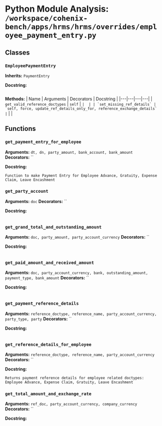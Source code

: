 # Python Module Analysis: `/workspace/cohenix-bench/apps/hrms/hrms/overrides/employee_payment_entry.py`

## Classes

### `EmployeePaymentEntry`
**Inherits:** `PaymentEntry`


**Docstring:**
```

```

**Methods:**
| Name | Arguments | Decorators | Docstring |
|---|---|---|---|
| `get_valid_reference_doctypes` | `self` | `` |  |
| `set_missing_ref_details` | `self, force, update_ref_details_only_for, reference_exchange_details` | `` |  |





## Functions

### `get_payment_entry_for_employee`
**Arguments:** `dt, dn, party_amount, bank_account, bank_amount`
**Decorators:** ``

**Docstring:**
```
Function to make Payment Entry for Employee Advance, Gratuity, Expense Claim, Leave Encashment
```
### `get_party_account`
**Arguments:** `doc`
**Decorators:** ``

**Docstring:**
```

```
### `get_grand_total_and_outstanding_amount`
**Arguments:** `doc, party_amount, party_account_currency`
**Decorators:** ``

**Docstring:**
```

```
### `get_paid_amount_and_received_amount`
**Arguments:** `doc, party_account_currency, bank, outstanding_amount, payment_type, bank_amount`
**Decorators:** ``

**Docstring:**
```

```
### `get_payment_reference_details`
**Arguments:** `reference_doctype, reference_name, party_account_currency, party_type, party`
**Decorators:** ``

**Docstring:**
```

```
### `get_reference_details_for_employee`
**Arguments:** `reference_doctype, reference_name, party_account_currency`
**Decorators:** ``

**Docstring:**
```
Returns payment reference details for employee related doctypes:
Employee Advance, Expense Claim, Gratuity, Leave Encashment
```
### `get_total_amount_and_exchange_rate`
**Arguments:** `ref_doc, party_account_currency, company_currency`
**Decorators:** ``

**Docstring:**
```

```

